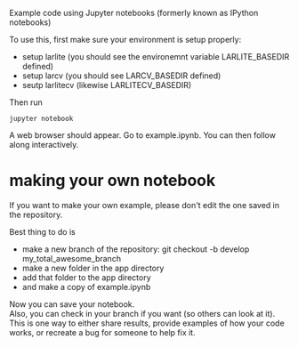 Example code using Jupyter notebooks (formerly known as IPython notebooks)

To use this, first make sure your environment is setup properly:

* setup larlite (you should see the environemnt variable LARLITE_BASEDIR defined)
* setup larcv (you should see LARCV_BASEDIR defined)
* seutp larlitecv (likewise LARLITECV_BASEDIR)

Then run

    jupyter notebook


A web browser should appear. Go to example.ipynb. You can then follow along interactively.

# making your own notebook

If you want to make your own example, please don't edit the one saved in the repository.

Best thing to do is

* make a new branch of the repository: git checkout -b develop my_total_awesome_branch
* make a new folder in the app directory
* add that folder to the app directory
* and make a copy of example.ipynb

Now you can save your notebook.  
Also, you can check in your branch if you want (so others can look at it). 
This is one way to either share results, provide examples of how your code works, or recreate a bug for someone to help fix it.

